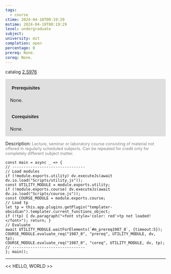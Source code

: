 ```yaml
---
tags:
  - course
ctime: 2024-04-18T00:19:29
mstime: 2024-04-18T00:19:29
level: undergraduate
subject: 
university: mit
completion: open
percentage: 0
prereq: None.
coreq: None.
---
```


catalog [2.S976](http://student.mit.edu/catalog/m2c.html#2.S976)

<span style="display: block; padding: 15px; background-color: rgb(100, 100, 100, 0.2);"><font id="m_prereq1987_0" style="display: block; font-family: Arial, sans-serif; font-weight: bold; padding: 5px">Prerequisites</font><br><span id="prereq1987_0">None.</span></span>
<span style="display: block; padding: 15px; background-color: rgb(100, 100, 100, 0.2);"><font id="m_coreq1987_0" style="display: block; font-family: Arial, sans-serif; font-weight: bold; padding: 5px">Corequisites</font><br><span id="coreq1987_0">None.</span></span>

<font style="">Description:</font>
<font style="color: grey; font-size: 0.8rem;">Lecture, seminar or laboratory course consisting of material not offered in regularly scheduled subjects. Can be repeated for credit only for completely different subject matter.</font>

```dataviewjs
const main = async _ => {
// --------------------------------
// Load modules
if (!module.exports.utility) dv.executeJs(await dv.io.load("Scripts/utility.js"));
const UTILITY_MODULE = module.exports.utility;
if (!module.exports.course) dv.executeJs(await dv.io.load("Scripts/course.js"));
const COURSE_MODULE = module.exports.course;
// Load tp
let tp = this.app.plugins.getPlugin("templater-obsidian").templater.current_functions_object;
if (!tp) { dv.paragraph("<font style='color: red'>tp not loaded!</font>"); return; }
// Evaluate
await UTILITY_MODULE.waitForElements(`#m_prereq1987_0`, {timeout:5});
COURSE_MODULE.evaluate_req("1987_0", "prereq", UTILITY_MODULE, dv, tp);
COURSE_MODULE.evaluate_req("1987_0", "coreq", UTILITY_MODULE, dv, tp);
// --------------------------------
}; main();
```

---

<< HELLO, WORLD >>
